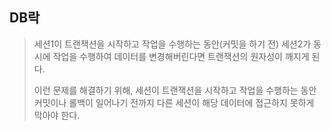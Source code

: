 ## DB락 

> 세션1이 트랜잭션을 시작하고 작업을 수행하는 동안(커밋을 하기 전) 세션2가 동시에 작업을 수행하여 데이터를 변경해버린다면 트랜잭션의 원자성이 깨지게 된다.<br/>
>
> 이런 문제를 해결하기 위해, 세션이 트랜잭션을 시작하고 작업을 수행하는 동안 커밋이나 롤백이 일어나기 전까지 다른 세션이 해당 데이터에 접근하지 못하게 막아야 한다.